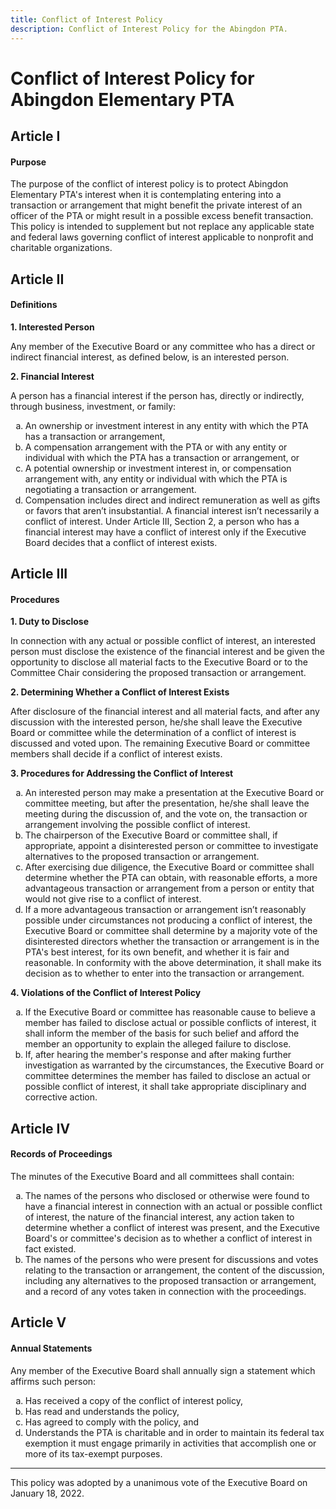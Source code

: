 ```yaml
---
title: Conflict of Interest Policy
description: Conflict of Interest Policy for the Abingdon PTA.
---
```


# Conflict of Interest Policy for Abingdon Elementary PTA

<style type="text/css">
    ol { list-style-type: lower-alpha; }
</style>

## Article I

#### Purpose

The purpose of the conflict of interest policy is to protect Abingdon Elementary PTA's interest when it is contemplating entering into a transaction or arrangement that might benefit the private interest of an officer of the PTA or might result in a possible excess benefit transaction. This policy is intended to supplement but not replace any applicable state and federal laws governing conflict of interest applicable to nonprofit and charitable organizations.

## Article II

#### Definitions

**1. Interested Person**

Any member of the Executive Board or any committee who has a direct or indirect financial interest, as defined below, is an interested person.

**2. Financial Interest**

A person has a financial interest if the person has, directly or indirectly, through business, investment, or family:

1. An ownership or investment interest in any entity with which the PTA has a transaction or arrangement,
1. A compensation arrangement with the PTA or with any entity or individual with which the PTA has a transaction or arrangement, or
1. A potential ownership or investment interest in, or compensation arrangement with, any entity or individual with which the PTA is negotiating a transaction or arrangement.
1. Compensation includes direct and indirect remuneration as well as gifts or favors that aren’t insubstantial. A financial interest isn’t necessarily a conflict of interest. Under Article III, Section 2, a person who has a financial interest may have a conflict of interest only if the Executive Board decides that a conflict of interest exists.

## Article III

#### Procedures

**1. Duty to Disclose**

In connection with any actual or possible conflict of interest, an interested person must disclose the existence of the financial interest and be given the opportunity to disclose all material facts to the Executive Board or to the Committee Chair considering the proposed transaction or arrangement.

**2. Determining Whether a Conflict of Interest Exists**

After disclosure of the financial interest and all material facts, and after any discussion with the interested person, he/she shall leave the Executive Board or committee while the determination of a conflict of interest is discussed and voted upon. The remaining Executive Board or committee members shall decide if a conflict of interest exists.

**3. Procedures for Addressing the Conflict of Interest** 

1. An interested person may make a presentation at the Executive Board or committee meeting, but after the presentation, he/she shall leave the meeting during the discussion of, and the vote on, the transaction or arrangement involving the possible conflict of interest.
1. The chairperson of the Executive Board or committee shall, if appropriate, appoint a disinterested person or committee to investigate alternatives to the proposed transaction or arrangement.
1. After exercising due diligence, the Executive Board or committee shall determine whether the PTA can obtain, with reasonable efforts, a more advantageous transaction or arrangement from a person or entity that would not give rise to a conflict of interest.
1. If a more advantageous transaction or arrangement isn’t reasonably possible under circumstances not producing a conflict of interest, the Executive Board or committee shall determine by a majority vote of the disinterested directors whether the transaction or arrangement is in the PTA's best interest, for its own benefit, and whether it is fair and reasonable. In conformity with the above determination, it shall make its decision as to whether to enter into the transaction or arrangement.

**4. Violations of the Conflict of Interest Policy**

1. If the Executive Board or committee has reasonable cause to believe a member has failed to disclose actual or possible conflicts of interest, it shall inform the member of the basis for such belief and afford the member an opportunity to explain the alleged failure to disclose.
1. If, after hearing the member's response and after making further investigation as warranted by the circumstances, the Executive Board or committee determines the member has failed to disclose an actual or possible conflict of interest, it shall take appropriate disciplinary and corrective action.

## Article IV

#### Records of Proceedings

The minutes of the Executive Board and all committees shall contain:

1. The names of the persons who disclosed or otherwise were found to have a financial interest in connection with an actual or possible conflict of interest, the nature of the financial interest, any action taken to determine whether a conflict of interest was present, and the Executive Board's or committee's decision as to whether a conflict of interest in fact existed.
1. The names of the persons who were present for discussions and votes relating to the transaction or arrangement, the content of the discussion, including any alternatives to the proposed transaction or arrangement, and a record of any votes taken in connection with the proceedings.

## Article V

#### Annual Statements

Any member of the Executive Board shall annually sign a statement which affirms such person:

1. Has received a copy of the conflict of interest policy,
1. Has read and understands the policy,
1. Has agreed to comply with the policy, and
1. Understands the PTA is charitable and in order to maintain its federal tax exemption it must engage primarily in activities that accomplish one or more of its tax-exempt purposes.

---

This policy was adopted by a unanimous vote of the Executive Board on January 18, 2022.